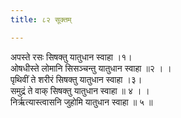 ```yaml
---
title: ८२ सूक्तम्

---
```

अपस्ते रसः सिषक्तु यातुधान स्वाहा ।१।  
ओषधीस्ते लोमानि सिसञ्चन्तु यातुधान स्वाहा ॥२ । ।  
पृथिवीं ते शरीरं सिषक्तु यातुधान स्वाहा ।३।  
समुद्रं ते वाक् सिषक्तु यातुधान स्वाहा ॥ ४ । ।  
निर्ऋत्यास्त्वासनि जुहोमि यातुधान स्वाहा ॥ ५ ॥  